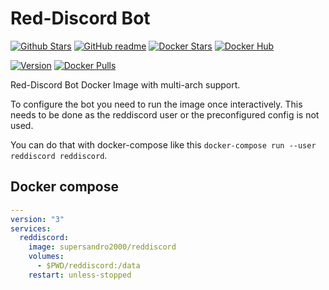 # Red-Discord Bot

[![Github Stars](https://img.shields.io/github/stars/supersandro2000/docker-images.svg?maxAge=43200&label=Github%20Stars)](https://github.com/SuperSandro2000/docker-images)
[![GitHub readme](https://img.shields.io/badge/GitHub-readme-blue.svg)](https://github.com/SuperSandro2000/docker-images/blob/master/reddiscord/README.md)
[![Docker Stars](https://img.shields.io/docker/stars/supersandro2000/reddiscord.svg?label=Docker%20Stars&maxAge=43200)](https://hub.docker.com/r/supersandro2000/reddiscord/)
[![Docker Hub](https://img.shields.io/badge/Docker-hub-blue.svg)](https://hub.docker.com/r/supersandro2000/reddiscord/)

[![Version](https://img.shields.io/docker/v/supersandro2000/reddiscord.svg?label=Version&sort=date&maxAge=43200)](https://hub.docker.com/r/supersandro2000/reddiscord/)
[![Docker Pulls](https://img.shields.io/docker/pulls/supersandro2000/reddiscord.svg?label=Docker%20Pulls&maxAge=43200)](https://hub.docker.com/r/supersandro2000/reddiscord/)

Red-Discord Bot Docker Image with multi-arch support.

To configure the bot you need to run the image once interactively. This needs to be done as the reddiscord user or the preconfigured config is not used.

You can do that with docker-compose like this ``docker-compose run --user reddiscord reddiscord``.

## Docker compose

```yaml
---
version: "3"
services:
  reddiscord:
    image: supersandro2000/reddiscord
    volumes:
      - $PWD/reddiscord:/data
    restart: unless-stopped
```

